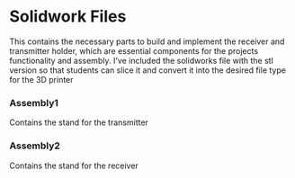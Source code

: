 # Solidwork Files
This contains the necessary parts to build and implement the receiver and transmitter holder, which
are essential components for the projects functionality and assembly. I've included the solidworks file 
with the stl version so that students can slice it and convert it into the desired file type for the 3D printer
### Assembly1
Contains the stand for the transmitter
### Assembly2
Contains the stand for the receiver
